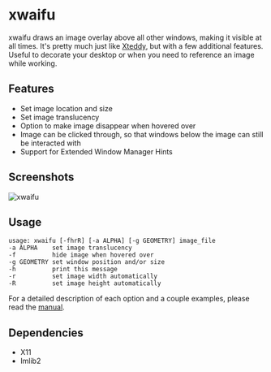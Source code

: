 # xwaifu

xwaifu draws an image overlay above all other windows,
making it visible at all times.
It's pretty much just like [Xteddy](http://weber.itn.liu.se/~stegu/xteddy/xteddy_info.html),
but with a few additional features.
Useful to decorate your desktop or
when you need to reference an image while working.

## Features
* Set image location and size
* Set image translucency
* Option to make image disappear when hovered over
* Image can be clicked through, so that windows below the image can still be interacted with
* Support for Extended Window Manager Hints

## Screenshots
![xwaifu](https://gabrielott.github.io/xwaifu/img/gif1.gif)

## Usage
    usage: xwaifu [-fhrR] [-a ALPHA] [-g GEOMETRY] image_file
    -a ALPHA    set image translucency
    -f          hide image when hovered over
    -g GEOMETRY set window position and/or size
    -h          print this message
    -r          set image width automatically
    -R          set image height automatically

For a detailed description of each option and a couple examples,
please read the [manual](https://gabrielott.github.io/xwaifu/xwaifu.1.html).

## Dependencies
* X11
* Imlib2
